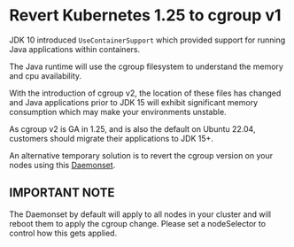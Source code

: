 # Revert Kubernetes 1.25 to cgroup v1

JDK 10 introduced ```UseContainerSupport``` which provided support for running Java applications within containers. 

The Java runtime will use the cgroup filesystem to understand the memory and cpu availability.

With the introduction of cgroup v2, the location of these files has changed and Java applications prior to JDK 15 will exhibit significant memory consumption which may make your environments unstable.

As cgroup v2 is GA in 1.25, and is also the default on Ubuntu 22.04, customers should migrate their applications to JDK 15+.

An alternative temporary solution is to revert the cgroup version on your nodes using this  [Daemonset](./revert-cgroup-v1.yaml).



## IMPORTANT NOTE

The Daemonset by default will apply to all nodes in your cluster and will reboot them to apply the cgroup change.  Please set a nodeSelector to control how this gets applied.